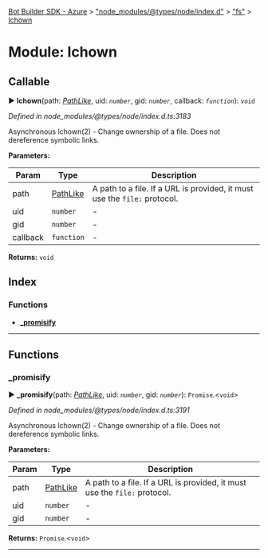 [Bot Builder SDK - Azure](../README.md) > ["node_modules/@types/node/index.d"](../modules/_node_modules__types_node_index_d_.md) > ["fs"](../modules/_node_modules__types_node_index_d_._fs_.md) > [lchown](../modules/_node_modules__types_node_index_d_._fs_.lchown.md)



# Module: lchown

## Callable
► **lchown**(path: *[PathLike](_node_modules__types_node_index_d_._fs_.md#pathlike)*, uid: *`number`*, gid: *`number`*, callback: *`function`*): `void`



*Defined in node_modules/@types/node/index.d.ts:3183*



Asynchronous lchown(2) - Change ownership of a file. Does not dereference symbolic links.


**Parameters:**

| Param | Type | Description |
| ------ | ------ | ------ |
| path | [PathLike](_node_modules__types_node_index_d_._fs_.md#pathlike)   |  A path to a file. If a URL is provided, it must use the `file:` protocol. |
| uid | `number`   |  - |
| gid | `number`   |  - |
| callback | `function`   |  - |





**Returns:** `void`




## Index

### Functions

* [___promisify__](_node_modules__types_node_index_d_._fs_.lchown.md#___promisify__)



---
## Functions
<a id="___promisify__"></a>

###  ___promisify__

► **___promisify__**(path: *[PathLike](_node_modules__types_node_index_d_._fs_.md#pathlike)*, uid: *`number`*, gid: *`number`*): `Promise`.<`void`>



*Defined in node_modules/@types/node/index.d.ts:3191*



Asynchronous lchown(2) - Change ownership of a file. Does not dereference symbolic links.


**Parameters:**

| Param | Type | Description |
| ------ | ------ | ------ |
| path | [PathLike](_node_modules__types_node_index_d_._fs_.md#pathlike)   |  A path to a file. If a URL is provided, it must use the `file:` protocol. |
| uid | `number`   |  - |
| gid | `number`   |  - |





**Returns:** `Promise`.<`void`>





___


